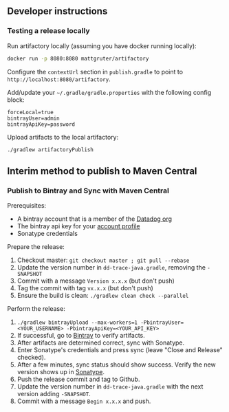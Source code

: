 ## Developer instructions

### Testing a release locally
Run artifactory locally (assuming you have docker running locally):

```bash
docker run -p 8080:8080 mattgruter/artifactory
```

Configure the `contextUrl` section in `publish.gradle` to point to `http://localhost:8080/artifactory`.

Add/update your `~/.gradle/gradle.properties` with the following config block:

```properties
forceLocal=true
bintrayUser=admin
bintrayApiKey=password
```

Upload artifacts to the local artifactory:

```bash
./gradlew artifactoryPublish
```

## Interim method to publish to Maven Central

### Publish to Bintray and Sync with Maven Central

Prerequisites:
* A bintray account that is a member of the [Datadog org](https://bintray.com/datadog)
* The bintray api key for your [account profile](https://bintray.com/profile/edit)
* Sonatype credentials

Prepare the release:
1. Checkout master: `git checkout master ; git pull --rebase`
2. Update the version number in `dd-trace-java.gradle`, removing the `-SNAPSHOT`
3. Commit with a message `Version x.x.x` (but don't push)
4. Tag the commit with tag `vx.x.x` (but don't push)
5. Ensure the build is clean: `./gradlew clean check --parallel`

Perform the release:
1. `./gradlew bintrayUpload --max-workers=1 -PbintrayUser=<YOUR_USERNAME> -PbintrayApiKey=<YOUR_API_KEY>`
2. If successful, go to [Bintray](https://bintray.com/datadog/datadog-maven/dd-trace-java) to verify artifacts.
3. After artifacts are determined correct, sync with Sonatype.
4. Enter Sonatype's credentials and press sync (leave "Close and Release" checked).
5. After a few minutes, sync status should show success. Verify the new version shows up in [Sonatype](https://oss.sonatype.org/content/repositories/releases/com/datadoghq/).
6. Push the release commit and tag to Github.
7. Update the version number in `dd-trace-java.gradle` with the next version adding `-SNAPSHOT`.
8. Commit with a message `Begin x.x.x` and push.
